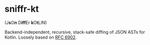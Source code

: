 # sniffr-kt
(J**s**O**n** D**iff**Er **k**O**t**LIN)

Backend-independent, recursive, stack-safe diffing of JSON ASTs for Kotlin. Loosely based on [RFC 6902](https://www.rfc-editor.org/rfc/rfc6902).
